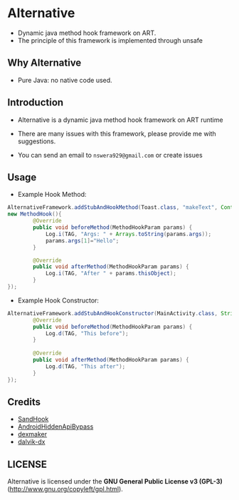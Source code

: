 # Alternative

- Dynamic java method hook framework on ART.
- The principle of this framework is implemented through unsafe

## Why Alternative

- Pure Java: no native code used.

## Introduction

- Alternative is a dynamic java method hook framework on ART runtime

- There are many issues with this framework, please provide me with suggestions.
- You can send an email to `nswera929@gmail.com` or create issues

## Usage

- Example Hook Method: 
```java
AlternativeFramework.addStubAndHookMethod(Toast.class, "makeText", Context.class, CharSequence.class, int.class, 
new MethodHook(){
        @Override
        public void beforeMethod(MethodHookParam params) {
            Log.i(TAG, "Args: " + Arrays.toString(params.args));
            params.args[1]="Hello";
        }

        @Override
        public void afterMethod(MethodHookParam params) {
            Log.i(TAG, "After " + params.thisObject);
        }
});
```

- Example Hook Constructor:
```java
AlternativeFramework.addStubAndHookConstructor(MainActivity.class, String.class,  new MethodHook(){
        @Override
        public void beforeMethod(MethodHookParam params) {
            Log.d(TAG, "This before");
        }
        
        @Override
        public void afterMethod(MethodHookParam params) {
            Log.d(TAG, "This after");
        }
});
```

## Credits
- [SandHook](https://github.com/ganyao114/SandHook)
- [AndroidHiddenApiBypass](https://github.com/LSPosed/AndroidHiddenApiBypass)
- [dexmaker](https://github.com/linkedin/dexmaker/)
- [dalvik-dx](https://github.com/JakeWharton/dalvik-dx)

## LICENSE

Alternative is licensed under the **GNU General Public License v3 (GPL-3)** (http://www.gnu.org/copyleft/gpl.html).

